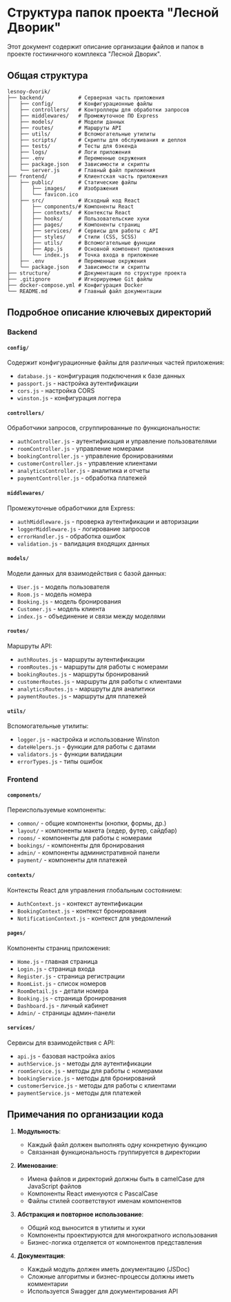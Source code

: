 # Структура папок проекта "Лесной Дворик"

Этот документ содержит описание организации файлов и папок в проекте гостиничного комплекса "Лесной Дворик".

## Общая структура

```
lesnoy-dvorik/
├── backend/           # Серверная часть приложения
│   ├── config/        # Конфигурационные файлы
│   ├── controllers/   # Контроллеры для обработки запросов
│   ├── middlewares/   # Промежуточное ПО Express
│   ├── models/        # Модели данных
│   ├── routes/        # Маршруты API
│   ├── utils/         # Вспомогательные утилиты
│   ├── scripts/       # Скрипты для обслуживания и деплоя
│   ├── tests/         # Тесты для бэкенда
│   ├── logs/          # Логи приложения
│   ├── .env           # Переменные окружения
│   ├── package.json   # Зависимости и скрипты
│   └── server.js      # Главный файл приложения
├── frontend/          # Клиентская часть приложения
│   ├── public/        # Статические файлы
│   │   ├── images/    # Изображения
│   │   └── favicon.ico
│   ├── src/           # Исходный код React
│   │   ├── components/# Компоненты React
│   │   ├── contexts/  # Контексты React
│   │   ├── hooks/     # Пользовательские хуки
│   │   ├── pages/     # Компоненты страниц
│   │   ├── services/  # Сервисы для работы с API
│   │   ├── styles/    # Стили (CSS, SCSS)
│   │   ├── utils/     # Вспомогательные функции
│   │   ├── App.js     # Основной компонент приложения
│   │   └── index.js   # Точка входа в приложение
│   ├── .env           # Переменные окружения
│   └── package.json   # Зависимости и скрипты
├── structure/         # Документация по структуре проекта
├── .gitignore         # Игнорируемые Git файлы
├── docker-compose.yml # Конфигурация Docker
└── README.md          # Главный файл документации
```

## Подробное описание ключевых директорий

### Backend

#### `config/`
Содержит конфигурационные файлы для различных частей приложения:
- `database.js` - конфигурация подключения к базе данных
- `passport.js` - настройка аутентификации
- `cors.js` - настройка CORS
- `winston.js` - конфигурация логгера

#### `controllers/`
Обработчики запросов, сгруппированные по функциональности:
- `authController.js` - аутентификация и управление пользователями
- `roomController.js` - управление номерами
- `bookingController.js` - управление бронированиями
- `customerController.js` - управление клиентами
- `analyticsController.js` - аналитика и отчеты
- `paymentController.js` - обработка платежей

#### `middlewares/`
Промежуточные обработчики для Express:
- `authMiddleware.js` - проверка аутентификации и авторизации
- `loggerMiddleware.js` - логирование запросов
- `errorHandler.js` - обработка ошибок
- `validation.js` - валидация входящих данных

#### `models/`
Модели данных для взаимодействия с базой данных:
- `User.js` - модель пользователя
- `Room.js` - модель номера
- `Booking.js` - модель бронирования
- `Customer.js` - модель клиента
- `index.js` - объединение и связи между моделями

#### `routes/`
Маршруты API:
- `authRoutes.js` - маршруты аутентификации
- `roomRoutes.js` - маршруты для работы с номерами
- `bookingRoutes.js` - маршруты бронирований
- `customerRoutes.js` - маршруты для работы с клиентами
- `analyticsRoutes.js` - маршруты для аналитики
- `paymentRoutes.js` - маршруты для платежей

#### `utils/`
Вспомогательные утилиты:
- `logger.js` - настройка и использование Winston
- `dateHelpers.js` - функции для работы с датами
- `validators.js` - функции валидации
- `errorTypes.js` - типы ошибок

### Frontend

#### `components/`
Переиспользуемые компоненты:
- `common/` - общие компоненты (кнопки, формы, др.)
- `layout/` - компоненты макета (хедер, футер, сайдбар)
- `rooms/` - компоненты для работы с номерами
- `bookings/` - компоненты для бронирования
- `admin/` - компоненты административной панели
- `payment/` - компоненты для платежей

#### `contexts/`
Контексты React для управления глобальным состоянием:
- `AuthContext.js` - контекст аутентификации
- `BookingContext.js` - контекст бронирования
- `NotificationContext.js` - контекст для уведомлений

#### `pages/`
Компоненты страниц приложения:
- `Home.js` - главная страница
- `Login.js` - страница входа
- `Register.js` - страница регистрации
- `RoomList.js` - список номеров
- `RoomDetail.js` - детали номера
- `Booking.js` - страница бронирования
- `Dashboard.js` - личный кабинет
- `Admin/` - страницы админ-панели

#### `services/`
Сервисы для взаимодействия с API:
- `api.js` - базовая настройка axios
- `authService.js` - методы для аутентификации
- `roomService.js` - методы для работы с номерами
- `bookingService.js` - методы для бронирований
- `customerService.js` - методы для работы с клиентами
- `paymentService.js` - методы для платежей

## Примечания по организации кода

1. **Модульность**:
   - Каждый файл должен выполнять одну конкретную функцию
   - Связанная функциональность группируется в директории

2. **Именование**:
   - Имена файлов и директорий должны быть в camelCase для JavaScript файлов
   - Компоненты React именуются с PascalCase
   - Файлы стилей соответствуют именам компонентов

3. **Абстракция и повторное использование**:
   - Общий код выносится в утилиты и хуки
   - Компоненты проектируются для многократного использования
   - Бизнес-логика отделяется от компонентов представления

4. **Документация**:
   - Каждый модуль должен иметь документацию (JSDoc)
   - Сложные алгоритмы и бизнес-процессы должны иметь комментарии
   - Используется Swagger для документирования API 
